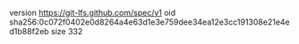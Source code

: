 version https://git-lfs.github.com/spec/v1
oid sha256:0c072f0402e0d8264a4e63d1e3e759dee34ea12e3cc191308e21e4ed1b88f2eb
size 332
